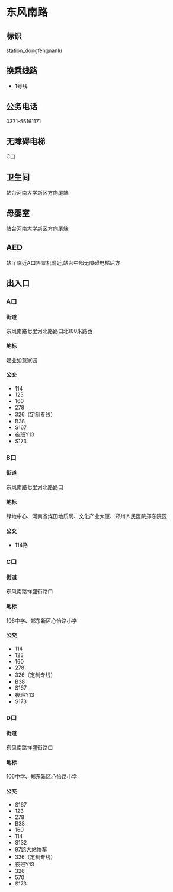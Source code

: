 # 东风南路

## 标识

station_dongfengnanlu

## 换乘线路

- 1号线

## 公务电话

0371-55161171

## 无障碍电梯

C口

## 卫生间

站台河南大学新区方向尾端

## 母婴室

站台河南大学新区方向尾端

## AED

站厅临近A口售票机附近,站台中部无障碍电梯后方

## 出入口

### A口

#### 街道

东风南路七里河北路路口北100米路西

#### 地标

建业如意家园

#### 公交

- 114
- 123
- 160
- 278
- 326（定制专线）
- B38
- S167
- 夜班Y13
- S173

### B口

#### 街道

东风南路七里河北路路口

#### 地标

绿地中心、河南省煤田地质局、文化产业大厦、郑州人民医院郑东院区

#### 公交

- 114路

### C口

#### 街道

东风南路祥盛街路口

#### 地标

106中学、郑东新区心怡路小学

#### 公交

- 114
- 123
- 160
- 278
- 326（定制专线）
- B38
- S167
- 夜班Y13
- S173

### D口

#### 街道

东风南路祥盛街路口

#### 地标

106中学、郑东新区心怡路小学

#### 公交

- S167
- 123
- 278
- B38
- 160
- 114
- S132
- 97路大站快车
- 326（定制专线）
- 夜班Y13
- 326
- 570
- S173

